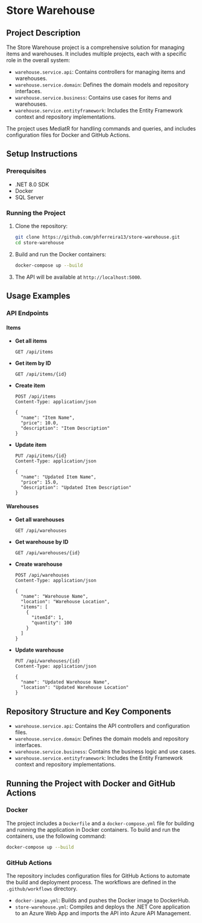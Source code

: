 # Store Warehouse

## Project Description

The Store Warehouse project is a comprehensive solution for managing items and warehouses. It includes multiple projects, each with a specific role in the overall system:

- `warehouse.service.api`: Contains controllers for managing items and warehouses.
- `warehouse.service.domain`: Defines the domain models and repository interfaces.
- `warehouse.service.business`: Contains use cases for items and warehouses.
- `warehouse.service.entityframework`: Includes the Entity Framework context and repository implementations.

The project uses MediatR for handling commands and queries, and includes configuration files for Docker and GitHub Actions.

## Setup Instructions

### Prerequisites

- .NET 8.0 SDK
- Docker
- SQL Server

### Running the Project

1. Clone the repository:
   ```sh
   git clone https://github.com/phferreira13/store-warehouse.git
   cd store-warehouse
   ```

2. Build and run the Docker containers:
   ```sh
   docker-compose up --build
   ```

3. The API will be available at `http://localhost:5000`.

## Usage Examples

### API Endpoints

#### Items

- **Get all items**
  ```http
  GET /api/items
  ```

- **Get item by ID**
  ```http
  GET /api/items/{id}
  ```

- **Create item**
  ```http
  POST /api/items
  Content-Type: application/json

  {
    "name": "Item Name",
    "price": 10.0,
    "description": "Item Description"
  }
  ```

- **Update item**
  ```http
  PUT /api/items/{id}
  Content-Type: application/json

  {
    "name": "Updated Item Name",
    "price": 15.0,
    "description": "Updated Item Description"
  }
  ```

#### Warehouses

- **Get all warehouses**
  ```http
  GET /api/warehouses
  ```

- **Get warehouse by ID**
  ```http
  GET /api/warehouses/{id}
  ```

- **Create warehouse**
  ```http
  POST /api/warehouses
  Content-Type: application/json

  {
    "name": "Warehouse Name",
    "location": "Warehouse Location",
    "items": [
      {
        "itemId": 1,
        "quantity": 100
      }
    ]
  }
  ```

- **Update warehouse**
  ```http
  PUT /api/warehouses/{id}
  Content-Type: application/json

  {
    "name": "Updated Warehouse Name",
    "location": "Updated Warehouse Location"
  }
  ```

## Repository Structure and Key Components

- `warehouse.service.api`: Contains the API controllers and configuration files.
- `warehouse.service.domain`: Defines the domain models and repository interfaces.
- `warehouse.service.business`: Contains the business logic and use cases.
- `warehouse.service.entityframework`: Includes the Entity Framework context and repository implementations.

## Running the Project with Docker and GitHub Actions

### Docker

The project includes a `Dockerfile` and a `docker-compose.yml` file for building and running the application in Docker containers. To build and run the containers, use the following command:

```sh
docker-compose up --build
```

### GitHub Actions

The repository includes configuration files for GitHub Actions to automate the build and deployment process. The workflows are defined in the `.github/workflows` directory.

- `docker-image.yml`: Builds and pushes the Docker image to DockerHub.
- `store-warehouse.yml`: Compiles and deploys the .NET Core application to an Azure Web App and imports the API into Azure API Management.

